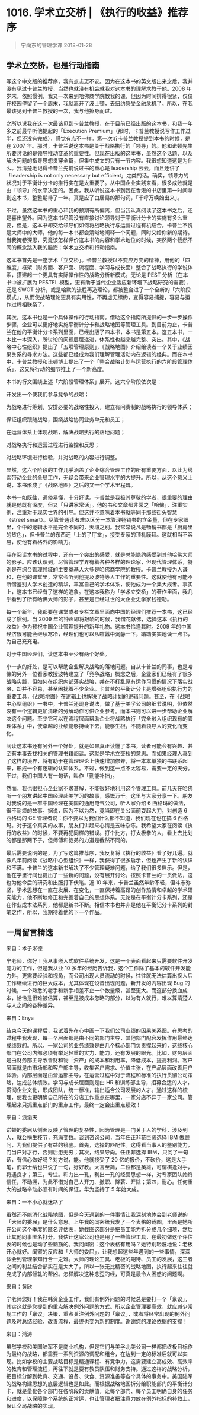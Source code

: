 # 1016. 学术立交桥 | 《执行的收益》推荐序
> 宁向东的管理学课
2018-01-28

## 学术立交桥，也是行动指南

写这个中文版的推荐序，我有点忐忑不安。因为在这本书的英文版出来之后，我并没有见过卡普兰教授，当然也就没有机会就我对这本书的理解求教于他。2008 年岁末，依照惯例，我又一次来到哈佛商学院教我的课，但因为时间排得很紧，仅仅在校园停留了一个周末，我就离开了波士顿，去纽约感受金融危机了。所以，在我最该见到卡普兰教授的一次，我与他擦身而过。

之所以说我在这一次最该见到卡普兰教授，在于目前已经出版的这本书，和我一年多之前最早听他提起的「Execution Premium」（那时，卡普兰教授说写作工作过半，但还没有完成），感觉有点不一样。第一次听卡普兰教授提到本书的时候，是在 2007 年。那时，卡普兰说这本书是关于战略执行的「领导」的。他和诺顿先生所要讨论的是领导推动变革的重要性。但现在出版的这本书，虽然这个话题、以及解决问题的指导思想贯穿全篇，但集中成文的只有一节内容。我很想知道这是为什么。我清楚地记得卡普兰先前说过书的重心是 leadership 云云，而且还讲了「leadership is not only necessary but efficient」之类的话。确实，领导力的状况对于平衡计分卡的推行实在是太重要了。从中国企业实践来看，很多成败就是由「领导」的水平决定的。因此，我从听说这本书到我在香港的书店里第一时间拿到这本书，整整期待了一年。真是应了白居易的那句词，「千呼万唤始出来」。

不过，虽然这本书的重心和我的预期有所偏离，但当我认真阅读了这本书之后，还是喜出望外。因为这本书尽管没有直接讨论领导对于平衡计分卡的实施有多么重要，但是，这本书却交给领导们如何将战略执行与运营过程有机结合。卡普兰不愧是大师中的大师，他的每一本书都会清晰地阐释一个问题，同时又给你新的期待。当我掩卷深思，究竟该怎样评价这本书的内容和学术地位的时候，突然两个截然不同的概念跳入我的脑海：学术立交桥和行动指南。

这本书首先是一座学术「立交桥」。卡普兰教授以不变应万变的精神，用他的「四维度」框架（财务面、客户面、流程面、学习与成长面）整合了战略执行的学说体系，搭建起一个更具有实际操作性的战略分析新模式。无论是 PEST 分析（在本书中被扩展为 PESTEL 模型，更有助于当代企业适应新环境下战略研究的需要）、还是 SWOT 分析，或是哈默的流程再造理论，都被整合进了一个全新的「六阶段模式」，从而使战略理论更具有实用性，不再虚无缥缈，变得容易捕捉，容易与运作过程相联系了。

其次，这本书也是一个具体操作的行动指南。借助这个指南所提供的一步一步操作步骤，企业可以更好地实施平衡计分卡和战略地图等管理工具。到目前为止，卡普兰在他的平衡计分卡系列里面，已经出版了四本书，本书是第五本。这五本书，一本比一本深入，所讨论的问题层层递进，体系性也越来越完整、突出。其中，《战略中心性组织》提出了「五项管理原则」，《战略地图》介绍给读者一个关于业绩因果关系的寻求方法。这些都已经成为我们理解管理活动内在逻辑的经典。而在本书中，卡普兰教授和诺顿博士提出了一个「整合战略计划与运营执行的六阶段管理体系」，这又将行动的细节推上了一个新高度。

本书的行文围绕上述「六阶段管理体系」展开。这六个阶段依次是：

开发出一个使我们参与竞争的战略；

为战略进行筹划，安排必要的战略性投入，建立有问责制的战略执行的领导体系；

保证组织跟随战略，围绕战略协同业务单元和员工；

在运营体系上体现战略，解决战略执行的落地问题；

对战略执行和运营过程进行监控和反思；

对战略环境进行检验，并对战略的内容进行调整。

显然，这六个阶段的工作几乎涵盖了企业综合管理工作的所有重要方面，以此为线索带动企业的全局工作，无疑会带来企业管理水平的大提升。所以，从这个意义上说，本书形成了《战略地图》之后的又一个学术里程碑。

本书一如既往，通俗易懂，十分好读。卡普兰是我极其尊敬的学者，很重要的理由就是他既有深度，但又「只讲家常话」。他的书和文章都非常之「哈佛」，注重实例，注重对于现实世界的引导。但这并不意味着本书就等同于那些街头智慧（street smart）。尽管普通读者难以区分一本管理畅销书的含金量，但在专家眼里，个中的逻辑水平是完全不同的，天壤之别。我常常说凡是畅销书都是「厨房里的货色」，但卡普兰的东西还「上的了厅堂」，接受专家的顶礼膜拜。这就相当不容易，使他有着格外的影响力。

我在阅读本书的过程中，还有一个突出的感受，就是总能隐约感受到其他哈佛大师的影子。应该认识到，尽管管理学界有着各种各样的理论家，但现代管理体系，特别是在综合管理领域的主要奠基人大多是哈佛商学院的教授。卡普兰教授为人谦和，在他的课堂里，常常会听到他提及波特等人工作的重要性。这就使他有可能不断借鉴别人学术创造的精华，丰富自己的学术体系，使他成为一个集大成者。事实上，这本书已经有了这样的迹象。在这本我称为「学术立交桥」的著作里面，我几乎看到了所有哈佛大师的影子，甚至是已经过世的大企业史学家钱德勒。

每一个新年，我都要在课堂或者专栏文章里面向中国的经理们推荐一本书，这已经成了惯例。当 2009 年的钟声即将敲响的时候，我借花献佛，选择这本《执行的收益》作为预祝中国企业管理提升的新年礼物。这本书恰逢其时。2009 年的中国经济很可能会继续寒冷，经理们也可以从喧嚣中沉静一下，踏踏实实地读一点书，为自己充充电。

对于中国经理们，读这本书至少有两个好处。

小一点的好处，是可以帮助企业解决战略的落地问题。自从卡普兰的同事，也是哈佛的另外一位看家教授波特建立了「竞争战略」概念之后，企业家们已经有了很多战略实践，但如何在组织内部落实战略，并在不打乱原有运作习惯的情况下落实战略，却并不容易，甚至困扰着不少企业。卡普兰的平衡计分卡是增强组织执行力的重要工具，《战略地图》在逻辑上也解决了战略计划的逻辑问题。甚至，在《战略中心型组织》一书中，卡普兰还现身说法，做了基于美孚公司的细节说明，但依然没有一个逻辑更加清晰的分解动作可供企业参考。而本书则可以进一步帮助企业解决这个问题。至少它可以在流程层面帮助企业将战略执行「完全融入组织现有的管理体系」中，使卓越的业绩能够持续下去，能够生根，不随着领导人的变化而变化。

阅读这本书还有另外一个好处，就是如果真正读懂了本书，读者可能会有兴趣、甚至有本事去找相关的管理书籍阅读。这就是学术立交桥的意思。而如果经理人真到了这样的境界，将有助于在管理理论上快速增加修养，将一本本单独的书联系起来，形成一个有逻辑的认知体系。不过，做到这一点不太容易，需要一定的天分。不过，我们中国人有一句话，叫作「勤能补拙」。

然而，我也很担心企业家不求甚解，不能很好地利用这个管理工具。前几天在哈佛听一个朋友讲起中国经理赴美学习的故事，感慨万千。这里与大家分享一下。朋友对我说的是一群中国经理在美国的通用电气公司，听人家介绍 6 西格玛的做法，很不耐烦的故事。据说，因为不以为然，竟当即在关公面前耍起大刀，对创造 6 西格玛的 GE 管理者说：你不要以为我们什么都不知道，我们现在也在搞 6 西格玛。对于这个真实的故事，朋友们讲起来心情是五味杂陈。我希望大家在阅读《执行的收益》的时候，不要再犯同样的错误。打个比方，打太极拳的人，看上去比划的都是那两下子，但师傅和徒弟的力道是截然不同的。

最后需要说明的是，为了写这篇推荐序，我反复将《执行的收益》看了好几遍。就像八年前阅读《战略中心型组织》一样，我获得了很多启示，但也产生了新的认识和不满。卡普兰的这本新书解决了不少管理疑难问题，给了我们很多启示。但是，他在字里行间也提出了一些新的问题，没有展开讨论。按照卡普兰的一贯做法，这也为他今后的研究和出版打下伏笔。近 10 年来，卡普兰虽然年龄不轻，但斗志弥坚，学术思想在一直在发展、在变化，一直保持着高昂的创作热情和卓越的学术研究能力，他不断地修正和完善着自己的思想体系。无论是在平衡计分卡系列，还是在作业成本法系列，他都是新书不断。相信本书也并非是他在平衡记分卡系列的封笔之作，所以，我期待着他的下一个作品。

## 一周留言精选

来自：术子米德

宁老师，你好！我从事嵌入式软件系统开发，这是一个表面看起来只需要软件开发能力的工作，但是我从业 10 多年的经历告诉我，这个工作除了基本的软件开发能力外，更需要经验和视角，而公司出现人员流动的时候，往往就无法估算出换人后工作继续进行的巨大成本，尤其体现在设备出现问题，新开发的内容出现 Bug 的时候，一个熟悉的老手和新手相差不止一个数量级，甚至更大。而这部分换血成本，恰恰是很难被估算，甚至是被成本忽略的部分，以为有人就行，难以算清楚人与人之间的各种差异。

来自：Enya

结束今天的课程后，我试着先在心中画一下我们公司业绩的因果关系图。在思考的过程中我发现，每一个层面都是由不同的部门主导，其他部门配合发挥作用最终达成绩效的。所以，一家公司的业务绩效是由几个核心部门负责撑起来的，这些核心部门在公司内部必须有举足轻重的实力、能力，还有发展的眼光。比如，财务层面是由财务部主导改善财和物「资产」的成本和利用率，降低成本，提高利润。客户层面就是由市场部和客户部主导，收集客户需求、价值主张，在产品层面改善用户体验。内部层面是由营运部主导，在运营过程中对于流程和标准的执行贯彻公司策略，达成总体绩效。学习与成长层面则是由 HR 和训练部主导，招募合适的人才，贯彻企业文化，形成团队，统一标准，输出适合公司发展的人才。通过这样的梳理，使我也更明确自己所在的分店工作重点在哪里，一家分店不异于一家公司。管理起来只抓重点部门的重点工作，最终一定会出重点绩效！

来自：浪滔天

诺顿的委屈从侧面反映了管理的复杂性，因为管理是一门关于人的学科，涉及到人，就会横生枝节，充满变数。谈到咨询公司，当年任正非花巨资选择 IBM 做顾问，为我们提供了有益的镜鉴。首先，选择的匹配性。这得看当事人的鉴别能力，门当户对才行，否则后患无穷；其次，结果导向。任正非选择 IBM，只问了一句话，有信心做好吗？对方说，能。他就接受了 20 亿的报价，不砍价，这是大手笔，而郭士纳也只说了一句，好好教。大言至简，二位都是英雄，可谓棋逢对手，将遇良才；第三，专注。和力出一孔，利出一孔的经营思想一样，对专家团队始终信任，不动摇，为此不惜对自己人开刀、撤职、降薪、开除；第四，耐心。任何重大的战略举动必须有时间的保证，华为坚持了 5 年始大成。

来自：一不小心就迷路了

虽然还不能消化战略地图，但是今天遇到的一件事情让我深刻地体会到老师说的「大师的委屈」是什么意思。上午我的闺密给我发了一个表格的截图，里面是她所在公司这个季度的匿名评估表，她截图这部分是把员工能力拆分成几个细项，然后让其他同事匿名打分。我估计这家公司也是用了一些管理工具，在最初做这个评估表的时候也是动了些脑筋的。我问闺密：这个表格有用吗？她特别轻蔑地说：老板开心就好。闺蜜的反应和「大师的委屈」，让我想起这些年遇到的一些事情，深深体会到管理学知行合一之难。大师的理论工具、老板的期待、员工的发展，这三者之间的利益结合部实在是太大了，所以一张无比精密的战略地图，执行起来往往就变成了内部倾轧的帮凶。怎样解决这种念歪的经，可真是最令人困惑的问题啊。

来自：黄欣

宁老师您好！我在韩资企业工作，我们有例外问题的时候总是要打一个「禀议」，其实这就是您提到的重点解决例外问题的方式。所以企业管理要高效，就应减少常规工作的「禀议」决策，重点关注例外问题的「禀议」，或者将经常出现的例外问题及时总结经验，改善流程，最终也变为新的制度。谢谢您的理论依据的支撑！

来自：鸿涛

虽然学校和美国陆军不是商业机构，但是它们与美孚北美公司一样都把终极目标作为最终的战略，都需要一系列资源的调配和组合，在达到一定的标准后就可以实现。比如学校的主要战略目标是精通课程、有竞争力，这需要建立高成效、高效率的教育和管理流程，再往下就是要有教员队伍和财务支持。通过这样的战略分析，把目标分解到教育、交通、设备、伙食、资源准备等各个具体的事务中。美国陆军的战略构建思想的底层逻辑也是如此。而根据战略地图拆分给职能部门的平衡计分卡，就是量化各个部门在各阶段的贡献值，让每个部门、每个员工明确自身的任务和进度，以保障整个系统的正常运，也让管理者把注意力放在例外指标的补救上，保证全局战略的实现。


